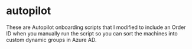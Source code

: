 # autopilot
These are Autopilot onboarding scripts that I modified to include an Order ID when you manually run the script so you can sort the machines into custom dynamic groups in Azure AD.

